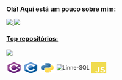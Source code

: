 ### Olá! Aqui está um pouco sobre mim:

<div>
  <a href="https://github.com/Kenjibercysec">
  <img height="160em" src="https://github-readme-stats.vercel.app/api?username=Kenjibercysec&show_icons=&theme=omni&include_all_commits=true&count_private=true"/>
    
  <img height="160em" src="https://github-readme-stats.vercel.app/api/top-langs/?username=Kenjibercysec&layout=compact&langs_count=7&theme=omni"/>
</div>

### Top repositórios:

<a href="https://github.com/Kenjibercysec/Hacakthon_SantoDigital.2023">
  <img align="center" src="https://github-readme-stats.vercel.app/api/pin/?username=Kenjibercysec&repo=Hacakthon_SantoDigital.2023&theme=omni" />
</a>

<div style="display: inline_block"><br>
  <img align="center" alt="Linne-Csharp" height="30" width="40" src="https://raw.githubusercontent.com/devicons/devicon/master/icons/csharp/csharp-original.svg">
  <img align="center" alt="Linne-C" height="30" width="40" src="https://raw.githubusercontent.com/devicons/devicon/master/icons/c/c-original.svg">
  <img align="center" alt="Linne-Python" height="30" width="40" src="https://raw.githubusercontent.com/devicons/devicon/master/icons/python/python-original.svg">
  <img align="center" alt="Linne-SQL" height="30" width="40" src="https://raw.githubusercontent.com/jmnote/z-icons/master/svg/git.svg">
  <img align="center" alt="Linne-Js" height="30" width="40" src="https://raw.githubusercontent.com/devicons/devicon/master/icons/javascript/javascript-plain.svg">
</div>

